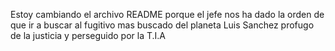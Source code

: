 Estoy cambiando el archivo README porque el jefe nos ha dado la orden de que ir a buscar al fugitivo mas buscado del planeta Luis Sanchez
 profugo de la justicia y perseguido por la T.I.A